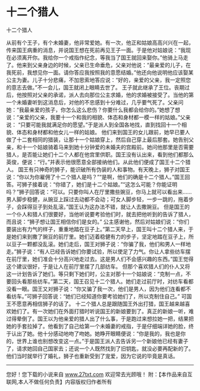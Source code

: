 # 十二个猎人

十二个猎人 

从前有个王子，有个未婚妻，他非常爱她。有一次，他正和姑娘高高兴兴在一起，传来国王病重的消息，并说国王想在死前再见王子一面。于是他对姑娘说：“我现在必须离开你。我给你一个戒指作纪念，等我当了国王就回来娶你。”他骑上马走了。他来到父亲身边的时候，父亲已生命垂危，父亲对他说：“最亲爱的儿子，在我死前，我想见你一面。请你答应我按照我的意愿结婚。”他还向他说明他应该娶某公主为妻。儿子十分悲痛，不加思索地答应说：“好的，亲爱的父亲，我一定照您的意志去做。”不一会儿，国王就闭上眼睛去世了。 
王子就此继承了王位。丧期过后，他按照对父亲的承诺，派人去向那位公主求婚，他的求婚被接受了。当他的第一个未婚妻听到这消息后，对他的不忠感到十分难过，几乎要气死了。父亲问她：“我最亲爱的孩子，你怎么这么悲伤？你要什么我都会给你的。”她想了想说：“亲爱的父亲，我要十一个和我的相貌、体态和身材都一模一样的姑娘。”父亲说： 
“只要可能我就满足你的愿望。”于是派人到全国各地找，直到找回十一个相貌、体态和身材都和他女儿一样的姑娘。 
他们来到国王的女儿跟前，她早已要人做了十二套相同的猎装，让那十一个姑娘穿上，然后自己穿上最后那套。她告别父亲，和十一个姑娘骑着马来到她十分钟爱的未婚夫的宫殿前。她问他那里是否需要猎人，是否能让她们十二个人都在他宫里供职。国王没有认出来，看到他们都那么英俊，便说：“行。”并表示他很愿意全部接纳他们。从此他们便成了国王十二个猎人。 
国王有只神奇的狮子，能识破所有伪装的人和事物。有天晚上，狮子对国王说：“你以为你雇佣了十二个猎人是吗？”“是啊，他们的确是十二个猎人。”国王回答。可狮子接着说：“你错了，她们是十二个姑娘。”“这怎么可能？你能证明吗？”狮子回答说：“可以。只要你叫人在厅里撒些豌豆，你马上就可以看出来……男人脚步稳健，从豌豆上踩过去动都不会动；可女人脚步轻，一步一跳的，拖着步子，会踩得豆子到处乱滚。”国王认为这办法不错，就让人去撒豌豆。 
但是国王的一个仆人和猎人们很要好，当他听说要考验他们时，就去把他听到的告诉了猎人，而且说：“狮子想让国王相信你们是女的。” 
公主感谢他，然后对姑娘们说：“你们要装出有力气的样子，重重地踏在豆子上。”第二天早上，国王叫十二个猎人来，于是她们来到撒了豌豆的前厅里。她们迈着稳健有力的步子，坚定地踏在豆子上，所以豆子一颗都没乱滚。她们走后，国王对狮子说：“你骗了我，他们和男人一样地走。”狮子说：“有人已经告诉她们你要试验，所以使足了力气。你让人拿些纺车摆在前厅里，她们准会十分高兴地走过去。这是男人们不会感兴趣的东西。”国王觉得这个建议很好，于是让人在前厅里摆了几部纺车。 
但那个喜欢猎人们的仆人又将这一计划告诉了她们。等只剩下她们时，公主对那十一个姑娘说：“克制一点，不要回头看那些纺车。”第二天，国王召见十二个猎人。她们走过前厅时，对纺车看都没看一眼。国王又对狮子说：“你又骗了我一次，他们是男人，因为他们连看都不看纺车。”可狮子回答说：“她们已经知道你要考验她们了，所以克制住自己。” 
可国王不愿意再相信狮子的话了。 
十二个猎人总是跟随国王外出打猎，国王越来越喜欢她们了。有一次她们在外面打猎时听说国王的新娘要到了。真正的新娘一听，难过得晕倒了。国王以为他亲爱的猎人出了什么事，于是跑过来想拉她一把，结果把她的手套拉掉了。他看到了自己给第一个未婚妻的戒指，于是仔细端详她的脸，终于认出了她。他十分感动地吻了吻她。她睁开眼睛便说：“你是我的，我也是你的，世界上谁也别想改变这一点。”于是国王派人去告诉另一个新娘他已经有妻子了，请求她回自己国家去；还说一个人既然找到了旧钥匙，就没必要再配新的了。 
他们当时就举行了婚礼，狮子也重新受到了宠爱，因为它说的毕竟是真话。 

                  
--------------------
您好！您下载的小说来自 www.27txt.com 欢迎常去光顾哦！
附：【本作品来自互联网,本人不做任何负责】内容版权归作者所有